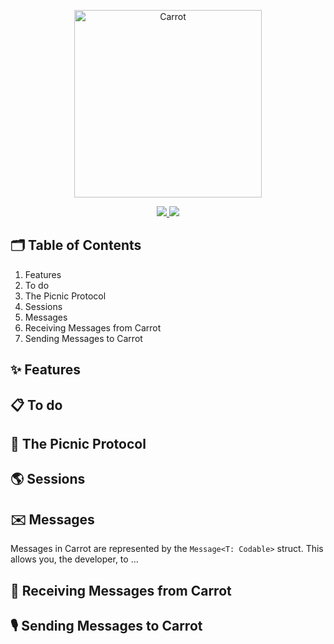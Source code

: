 <p align="center">
<img src="https://github.com/carrot-ar/carrot-ios/wiki/resources/Carrot@2x.png" alt="Carrot" width="300">
</p>
<p align="center">
    <a href="https://travis-ci.org/carrot-ar/carrot-ios">
        <img src="https://travis-ci.org/carrot-ar/carrot-ios.svg?branch=master" />
    </a>
    <img src="https://img.shields.io/badge/Swift-4.0-orange.svg" />
</p>

## 🗂 Table of Contents

1. Features
2. To do
3. The Picnic Protocol
4. Sessions
5. Messages
6. Receiving Messages from Carrot
7. Sending Messages to Carrot

## ✨ Features

## 📋 To do

## 🥪 The Picnic Protocol

## 🌎 Sessions

## ✉️ Messages

Messages in Carrot are represented by the `Message<T: Codable>` struct. This allows you, the developer, to ...

## 📨 Receiving Messages from Carrot

## 🎙 Sending Messages to Carrot
